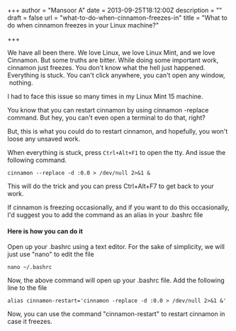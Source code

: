 +++
author = "Mansoor A"
date = 2013-09-25T18:12:00Z
description = ""
draft = false
url = "what-to-do-when-cinnamon-freezes-in"
title = "What to do when cinnamon freezes in your Linux machine?"

+++


We have all been there. We love Linux, we love Linux Mint, and we love Cinnamon.
But some truths are bitter. While doing some important work, cinnamon just freezes. 
You don't know what the hell just happened. Everything is stuck. You can't click anywhere, you can't open any window,  nothing.

I had to face this issue so many times in my Linux Mint 15 machine. 

You know that you can restart cinnamon by using cinnamon -replace command. 
But hey, you can't even open a terminal to do that, right?

But, this is what you could do to restart cinnamon, and hopefully, you won't loose any unsaved work.

When everything is stuck, press `Ctrl+Alt+F1` to open the tty. And issue the following command.
```shell
cinnamon --replace -d :0.0 > /dev/null 2>&1 &
```
This will do the trick and you can press Ctrl+Alt+F7 to get back to your work.
    
If cinnamon is freezing occasionally, and if you want to do this occasionally, I'd suggest you to add the command as an alias in your .bashrc file
    
#### Here is how you can do it
Open up your .bashrc using a text editor. For the sake of simplicity, we will just use "nano" to edit the file
  
```
nano ~/.bashrc
```
Now, the above command will open up your .bashrc file. Add the following line to the file
```shell
alias cinnamon-restart='cinnamon -replace -d :0.0 > /dev/null 2>&1 &'
```
Now, you can use the command "cinnamon-restart" to restart cinnamon in case it freezes.

